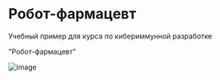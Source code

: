 # Робот-фармацевт
Учебный пример для курса по кибериммунной разработке

 "Робот-фармацевт"
 
![image](https://github.com/SvPolyanskaya/CyberImmunity/assets/163770686/dba32d39-8329-461a-8010-7a76d741f667)

